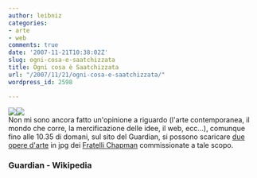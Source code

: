 ```yaml
---
author: leibniz
categories:
- arte
- web
comments: true
date: '2007-11-21T10:38:02Z'
slug: ogni-cosa-e-saatchizzata
title: Ogni cosa è Saatchizzata
url: "/2007/11/21/ogni-cosa-e-saatchizzata/"
wordpress_id: 2598

---
```

![](https://image.guardian.co.uk/sys-images/Arts/Arts_/Pictures/2007/11/19/jake_by_dinos64.jpg)![](https://image.guardian.co.uk/sys-images/Arts/Arts_/Pictures/2007/11/19/dinos_by_jake64.jpg)  
Non mi sono ancora fatto un'opinione a riguardo (l'arte contemporanea, il mondo che corre, la mercificazione delle idee, il web, ecc...), comunque fino alle 10.35 di domani, sul sito del Guardian, si possono scaricare [due opere d'arte](https://arts.guardian.co.uk/art/visualart/page/0,,2212423,00.html) in jpg dei [Fratelli Chapman](https://en.wikipedia.org/wiki/Chapman_Brothers) commissionate a tale scopo.


### Guardian - Wikipedia
